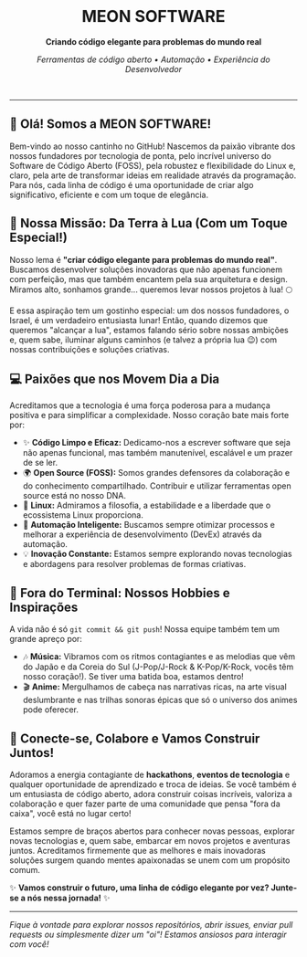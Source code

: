 <div align="center">
  <br />
  <h1><strong>MEON SOFTWARE</strong></h1>
  <p><strong>Criando código elegante para problemas do mundo real</strong></p>
  <p><em>Ferramentas de código aberto • Automação • Experiência do Desenvolvedor</em></p>
  <br />
</div>

---

## 👋 Olá! Somos a MEON SOFTWARE!

Bem-vindo ao nosso cantinho no GitHub! Nascemos da paixão vibrante dos nossos fundadores por tecnologia de ponta, pelo incrível universo do Software de Código Aberto (FOSS), pela robustez e flexibilidade do Linux e, claro, pela arte de transformar ideias em realidade através da programação. Para nós, cada linha de código é uma oportunidade de criar algo significativo, eficiente e com um toque de elegância.

## 🚀 Nossa Missão: Da Terra à Lua (Com um Toque Especial!)

Nosso lema é **"criar código elegante para problemas do mundo real"**. Buscamos desenvolver soluções inovadoras que não apenas funcionem com perfeição, mas que também encantem pela sua arquitetura e design. Miramos alto, sonhamos grande... queremos levar nossos projetos à lua! 🌕

E essa aspiração tem um gostinho especial: um dos nossos fundadores, o Israel, é um verdadeiro entusiasta lunar! Então, quando dizemos que queremos "alcançar a lua", estamos falando sério sobre nossas ambições e, quem sabe, iluminar alguns caminhos (e talvez a própria lua 😉) com nossas contribuições e soluções criativas.

## 💻 Paixões que nos Movem Dia a Dia

Acreditamos que a tecnologia é uma força poderosa para a mudança positiva e para simplificar a complexidade. Nosso coração bate mais forte por:

*   ✨ **Código Limpo e Eficaz:** Dedicamo-nos a escrever software que seja não apenas funcional, mas também manutenível, escalável e um prazer de se ler.
*   🌍 **Open Source (FOSS):** Somos grandes defensores da colaboração e do conhecimento compartilhado. Contribuir e utilizar ferramentas open source está no nosso DNA.
*   🐧 **Linux:** Admiramos a filosofia, a estabilidade e a liberdade que o ecossistema Linux proporciona.
*   🤖 **Automação Inteligente:** Buscamos sempre otimizar processos e melhorar a experiência de desenvolvimento (DevEx) através da automação.
*   💡 **Inovação Constante:** Estamos sempre explorando novas tecnologias e abordagens para resolver problemas de formas criativas.

## 🎵 Fora do Terminal: Nossos Hobbies e Inspirações

A vida não é só `git commit && git push`! Nossa equipe também tem um grande apreço por:

*   🎶 **Música:** Vibramos com os ritmos contagiantes e as melodias que vêm do Japão e da Coreia do Sul (J-Pop/J-Rock & K-Pop/K-Rock, vocês têm nosso coração!). Se tiver uma batida boa, estamos dentro!
*   🎬 **Anime:** Mergulhamos de cabeça nas narrativas ricas, na arte visual deslumbrante e nas trilhas sonoras épicas que só o universo dos animes pode oferecer.

## 🤝 Conecte-se, Colabore e Vamos Construir Juntos!

Adoramos a energia contagiante de **hackathons**, **eventos de tecnologia** e qualquer oportunidade de aprendizado e troca de ideias. Se você também é um entusiasta de código aberto, adora construir coisas incríveis, valoriza a colaboração e quer fazer parte de uma comunidade que pensa "fora da caixa", você está no lugar certo!

Estamos sempre de braços abertos para conhecer novas pessoas, explorar novas tecnologias e, quem sabe, embarcar em novos projetos e aventuras juntos. Acreditamos firmemente que as melhores e mais inovadoras soluções surgem quando mentes apaixonadas se unem com um propósito comum.

✨ **Vamos construir o futuro, uma linha de código elegante por vez? Junte-se a nós nessa jornada!** ✨

---

*Fique à vontade para explorar nossos repositórios, abrir issues, enviar pull requests ou simplesmente dizer um "oi"!*
*Estamos ansiosos para interagir com você!*

